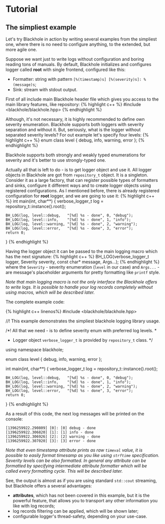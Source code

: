 # Tutorial

## The simpliest example

Let's try Blackhole in action by writing several examples from the simpliest one, where there is no need to configure anything, to the extended, but more agile one.

Suppose we want just to write logs without configuration and boring reading tons of manuals. By default, Blackhole initializes and configures logger called **root** with single frontend, configured like this:

* Formatter: string with pattern `[%(timestamp)s] [%(severity)s]: %(message)s`;
* Sink: stream with stdout output.

First of all include main Blackhole header file which gives you access to the main library features, like repository:
{% highlight c++ %}
#include <blackhole/blackhole.hpp>
{% endhighlight %}

Although, it's not necessary, it is highly recommended to define own severity enumeration. Blackhole supports both loggers with severity separation and without it. But, seriously, what is the logger without separated severity levels? For out example let's specify four levels:
{% highlight c++ %}
enum class level {
    debug,
    info,
    warning,
    error
};
{% endhighlight %}

Blackhole supports both strongly and weakly typed enumerations for severity and it's better to use strongly-typed one.

Actually all that is left to do - is to get logger object and use it. All logger objects in Blackhole are got from `repository_t` object. It is a singleton. Consider it as a large factory, that can register possible types of formatters and sinks, configure it different ways and to create logger objects using registered configurations. As I mentioned before, there is already registered configuration for **root** logger, and we are going to use it:
{% highlight c++ %}
int main(int, char**) {
    verbose_logger_t<level> log = repository_t::instance().root<level>();

    BH_LOG(log, level::debug,   "[%d] %s - done", 0, "debug");
    BH_LOG(log, level::info,    "[%d] %s - done", 1, "info");
    BH_LOG(log, level::warning, "[%d] %s - done", 2, "warning");
    BH_LOG(log, level::error,   "[%d] %s - done", 3, "error");
    return 0;
}
{% endhighlight %}

Having the logger object it can be passed to the main logging macro which has the next signature:
{% highlight c++ %}
BH_LOG(verbose_logger_t<Severity> logger, Severity severity, const char* message, Args...);
{% endhighlight %}
where the `Severity` - severity enumeration (`level` in our case) and `Args...` - are message's placeholder arguments for pretty formatting like `printf` style.

*Note that main logging macro is not the only interface the Blackhole offers to write logs. It is possible to handle your log records completely without using macros, which will be described later.*

The complete example code:

{% highlight c++ linenos%}
#include <blackhole/blackhole.hpp>

//! This example demonstrates the simpliest blackhole logging library usage.

/*! All that we need - is to define severity enum with preferred log levels.
 *
 *  Logger object `verbose_logger_t` is provided by `repository_t` class.
 */

using namespace blackhole;

enum class level {
    debug,
    info,
    warning,
    error
};

int main(int, char**) {
    verbose_logger_t<level> log = repository_t::instance().root<level>();

    BH_LOG(log, level::debug,   "[%d] %s - done", 0, "debug");
    BH_LOG(log, level::info,    "[%d] %s - done", 1, "info");
    BH_LOG(log, level::warning, "[%d] %s - done", 2, "warning");
    BH_LOG(log, level::error,   "[%d] %s - done", 3, "error");
    return 0;
}
{% endhighlight %}

As a result of this code, the next log messages will be printed on the console:

    [1396259922.290809] [0]: [0] debug - done
    [1396259922.306820] [1]: [1] info - done
    [1396259922.306926] [2]: [2] warning - done
    [1396259922.307020] [3]: [3] error - done

*Note that even timestamp attribute prints as raw `timeval` value, it is possible to easily format timesamp as you like using `strftime` specification. Severity levels can be also formatted. In general any attribute can be formatted by specifying intermediate attribute formatter which will be called every formatting cycle. This will be described later.*

See, the output is almost as if you are using standard `std::cout` streaming, but Blackhole offers a several advantages:

* **attributes**, which has not been covered in this example, but it is the powerful feature, that allows you to transport any other information you like with log records;
* log records filtering can be applied, which will be shown later;
* configurable logger's thread-safety, depending on your use-case.
